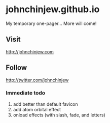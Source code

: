 # johnchinjew.github.io
My temporary one-pager... More will come!

## Visit
http://johnchinjew.com

## Follow
http://twitter.com/johnchinjew

### Immediate todo
 1. add better than default favicon
 2. add atom orbital effect
 3. onload effects (with slash, fade, and letters)
